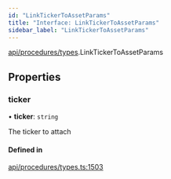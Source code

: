 ```yaml
---
id: "LinkTickerToAssetParams"
title: "Interface: LinkTickerToAssetParams"
sidebar_label: "LinkTickerToAssetParams"
---
```


[api/procedures/types](../../../../../modules/API/Procedures/Types/Types.md).LinkTickerToAssetParams

## Properties

### ticker

• **ticker**: `string`

The ticker to attach

#### Defined in

[api/procedures/types.ts:1503](https://github.com/PolymeshAssociation/polymesh-sdk/blob/8a9e72221/src/api/procedures/types.ts#L1503)
